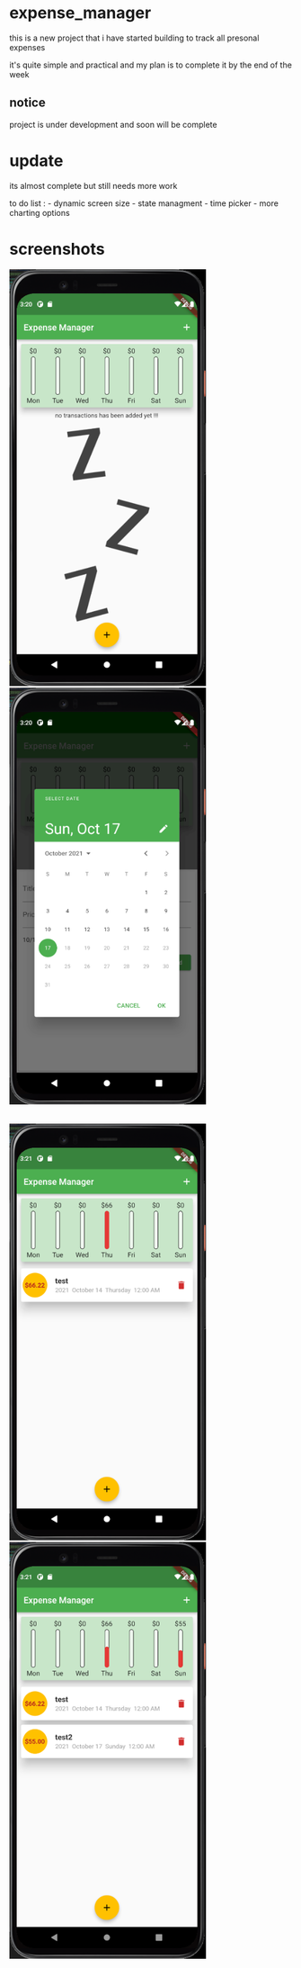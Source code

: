 # expense_manager

this is a new project that i have started building to track all presonal expenses 

it's quite simple and practical and my plan is to complete it by the end of the week 

## notice

project is under development and soon will be complete

# update 

its almost complete but still needs more work 

to do list : 
        - dynamic screen size 
        - state managment
        - time picker
        - more charting options 
        
       
# screenshots
<tr>
 <td><img src="https://github.com/Mohammadhsmhs/expense_manager/blob/master/screenshots/1.png" width="350" /></td>
 <td><img src="https://github.com/Mohammadhsmhs/expense_manager/blob/master/screenshots/2.png" width="350" /></td>
</tr>
<br><br>
<p float="left">
<img src="https://github.com/Mohammadhsmhs/expense_manager/blob/master/screenshots/3.png?raw=true" width="350" /><br>
<img src="https://github.com/Mohammadhsmhs/expense_manager/blob/master/screenshots/4.png?raw=true" width="350" />
</p>
<br><br>
